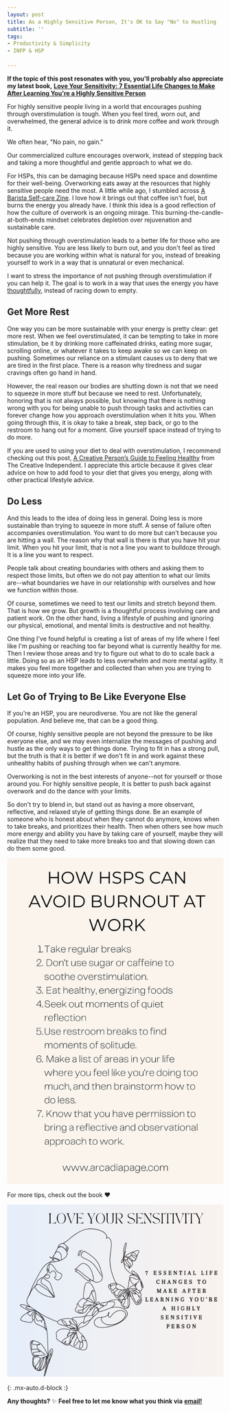```yaml
---
layout: post
title: As a Highly Sensitive Person, It's OK to Say "No" to Hustling
subtitle: ''
tags:
- Productivity & Simplicity
- INFP & HSP

---
```

**If the topic of this post resonates with you, you'll probably also appreciate my latest book,** [**Love Your Sensitivity: 7 Essential Life Changes to Make After Learning You're a Highly Sensitive Person**](https://payhip.com/b/KI5eW)

For highly sensitive people living in a world that encourages pushing through overstimulation is tough. When you feel tired, worn out, and overwhelmed, the general advice is to drink more coffee and work through it.

We often hear, "No pain, no gain."

Our commercialized culture encourages overwork, instead of stepping back and taking a more thoughtful and gentle approach to what we do.

For HSPs, this can be damaging because HSPs need space and downtime for their well-being. Overworking eats away at the resources that highly sensitive people need the most. A little while ago, I stumbled across [A Barista Self-care Zine](https://baristaselfcare.neocities.org/). I love how it brings out that coffee isn't fuel, but burns the energy you already have. I think this idea is a good reflection of how the culture of overwork is an ongoing mirage. This burning-the-candle-at-both-ends mindset celebrates depletion over rejuvenation and sustainable care.

Not pushing through overstimulation leads to a better life for those who are highly sensitive. You are less likely to burn out, and you don't feel as tired because you are working within what is natural for you, instead of breaking yourself to work in a way that is unnatural or even mechanical.

I want to stress the importance of not pushing through overstimulation if you can help it. The goal is to work in a way that uses the energy you have [thoughtfully](https://payhip.com/b/YSucT), instead of racing down to empty.

## Get More Rest

One way you can be more sustainable with your energy is pretty clear: get more rest. When we feel overstimulated, it can be tempting to take in more stimulation, be it by drinking more caffeinated drinks, eating more sugar, scrolling online, or whatever it takes to keep awake so we can keep on pushing. Sometimes our reliance on a stimulant causes us to deny that we are tired in the first place. There is a reason why tiredness and sugar cravings often go hand in hand.

However, the real reason our bodies are shutting down is not that we need to squeeze in more stuff but because we need to rest. Unfortunately, honoring that is not always possible, but knowing that there is nothing wrong with you for being unable to push through tasks and activities can forever change how you approach overstimulation when it hits you. When going through this, it is okay to take a break, step back, or go to the restroom to hang out for a moment. Give yourself space instead of trying to do more.

If you are used to using your diet to deal with overstimulation, I recommend checking out this post, [A Creative Person’s Guide to Feeling Healthy](https://thecreativeindependent.com/guides/a-creative-persons-guide-to-feeling-healthy/) from The Creative Independent. I appreciate this article because it gives clear advice on how to add food to your diet that gives you energy, along with other practical lifestyle advice.

## Do Less

And this leads to the idea of doing less in general. Doing less is more sustainable than trying to squeeze in more stuff. A sense of failure often accompanies overstimulation. You want to do more but can't because you are hitting a wall. The reason why that wall is there is that you have hit your limit. When you hit your limit, that is not a line you want to bulldoze through. It is a line you want to respect.

People talk about creating boundaries with others and asking them to respect those limits, but often we do not pay attention to what our limits are--what boundaries we have in our relationship with ourselves and how we function within those.

Of course, sometimes we need to test our limits and stretch beyond them. That is how we grow. But growth is a thoughtful process involving care and patient work. On the other hand, living a lifestyle of pushing and ignoring our physical, emotional, and mental limits is destructive and not healthy.

One thing I've found helpful is creating a list of areas of my life where I feel like I'm pushing or reaching too far beyond what is currently healthy for me. Then I review those areas and try to figure out what to do to scale back a little.  Doing so as an HSP leads to less overwhelm and more mental agility. It makes you feel more together and collected than when you are trying to squeeze more into your life.

## Let Go of Trying to Be Like Everyone Else

If you're an HSP, you are neurodiverse. You are not like the general population. And believe me, that can be a good thing.

Of course, highly sensitive people are not beyond the pressure to be like everyone else, and we may even internalize the messages of pushing and hustle as the only ways to get things done. Trying to fit in has a strong pull, but the truth is that it is better if we don't fit in and work against these unhealthy habits of pushing through when we can't anymore.

Overworking is not in the best interests of anyone--not for yourself or those around you. For highly sensitive people, it is better to push back against overwork and do the dance with your limits.

So don't try to blend in, but stand out as having a more observant, reflective, and relaxed style of getting things done. Be an example of someone who is honest about when they cannot do anymore, knows when to take breaks, and prioritizes their health. Then when others see how much more energy and ability you have by taking care of yourself, maybe they will realize that they need to take more breaks too and that slowing down can do them some good.

![A list of tips for the highly senstive person that has already been brought out in this article](/uploads/how-hsps-can-avoid-hustling-list.png "highly sensitive person traits personality work HSP ")

For more tips, check out the book ❤️

[![](/uploads/highly-sensitive-person-love-your-sensitivity-630-x-500-px.png)](https://payhip.com/b/KI5eW "Highly sensitive person book traits advice tips help HSP ")

{: .mx-auto.d-block :}

**Any thoughts?** ✨ **Feel free to let me know what you think via** [**email!**](https://arcadiapage.com/coffee/)